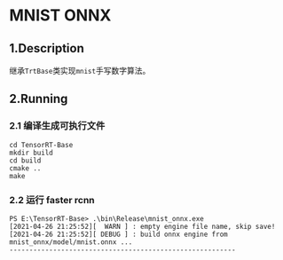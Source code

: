 # MNIST ONNX

## 1.Description

继承`TrtBase`类实现`mnist`手写数字算法。

## 2.Running

### 2.1 编译生成可执行文件

```shell
cd TensorRT-Base
mkdir build
cd build
cmake ..
make
```

### 2.2 运行 faster rcnn

```shell
PS E:\TensorRT-Base> .\bin\Release\mnist_onnx.exe
[2021-04-26 21:25:52][  WARN ] : empty engine file name, skip save!
[2021-04-26 21:25:52][ DEBUG ] : build onnx engine from mnist_onnx/model/mnist.onnx ...
---------------------------------------------------------